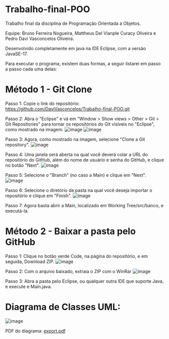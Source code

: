 # Trabalho-final-POO
 Trabalho final da disciplina de Programação Orientada a Objetos.

 Equipe: Bruno Ferreira Nogueira, Mattheus Del Vianple Curacy Oliveira e Pedro Davi Vasconcelos Oliveira.

 Desenvolvido completamente em java na IDE Eclipse, com a versão JavaSE-17.

 Para executar o programa, existem duas formas, a seguir listarei em passo a passo cada uma delas:

 # Método 1 - Git Clone
Passo 1: Copie o link do repositório: https://github.com/DaviVasconcelos/Trabalho-final-POO.git

Passo 2: Abra o "Eclipse" e vá em "Window > Show views > Other > Git > Git Repositories" para tornar os repositórios do Git visíveis no "Eclipse", como mostrado na imagem.
![image](https://github.com/DaviVasconcelos/Trabalho-final-POO/assets/89715003/2df1c98a-a93f-4599-9125-d61cf5bf9a2c)
![image](https://github.com/DaviVasconcelos/Trabalho-final-POO/assets/89715003/fce07cb9-a0ef-4406-b311-cbc0b36f51f8)

Passo 3: Agora, como mostrado na imagem, selecione "Clone a Git repository".
![image](https://github.com/DaviVasconcelos/Trabalho-final-POO/assets/89715003/2a9ad2b1-faa8-47ca-94cc-aab8d144273b)

Passo 4: Uma janela será aberta na qual você deverá colar a URL do repositório do GitHub, além do nome de usuário e senha do GitHub, e clique no botão "Next".
![image](https://github.com/DaviVasconcelos/Trabalho-final-POO/assets/89715003/fdd3ae24-51f7-45c6-a84c-525aae86a997)

Passo 5: Selecione o "Branch" (no caso a Main) e clique em "Next".
![image](https://github.com/DaviVasconcelos/Trabalho-final-POO/assets/89715003/02b622f4-0cd6-4972-a4d0-5fbdee5ce7a5)

Passo 6: Selecione o diretório da pasta na qual você deseja importar o repositório e clique em "Finish".
 ![image](https://github.com/DaviVasconcelos/Trabalho-final-POO/assets/89715003/4923b7d5-1713-4d26-ae32-bdb9913885db)

Passo 7: Agora basta abrir a Main, localizado em Working Tree/src/banco, e executá-la.

# Método 2 - Baixar a pasta pelo GitHub
Passo 1: Clique no botão verde Code, na página do repositório, e em seguida, Download ZIP.
 ![image](https://github.com/DaviVasconcelos/Trabalho-final-POO/assets/89715003/7817fc45-52ce-47a6-b353-c271cc8def04)

Passo 2: Com o arquivo baixado, extraia o ZIP com o WinRar
![image](https://github.com/DaviVasconcelos/Trabalho-final-POO/assets/89715003/8df12d52-e775-46cf-a9f9-60002d5afbc2)

Passo 3: Abra a pasta pelo Eclipse, ou qualquer outra IDE que suporte Java, e execute e Main.java.

# Diagrama de Classes UML:
![image](https://github.com/DaviVasconcelos/Trabalho-final-POO/assets/89715003/c84b7dc7-e17a-4486-a903-eb3a5be4d457)

PDF do diagrama:
[export.pdf](https://github.com/DaviVasconcelos/Trabalho-final-POO/files/12021388/export.pdf)

